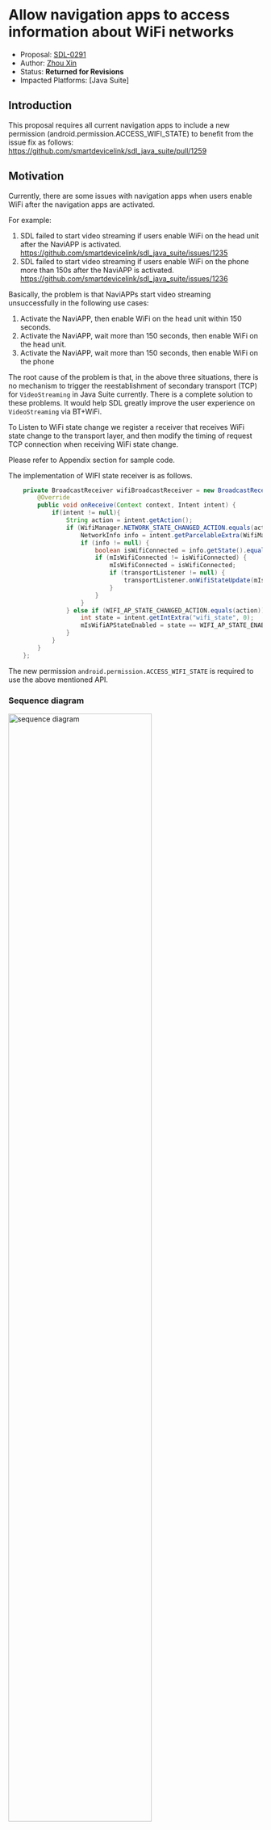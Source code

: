 # Allow navigation apps to access information about WiFi networks


* Proposal: [SDL-0291](0291-allows-navigation-apps-to-access-information-about-Wi-Fi-networks.md)
* Author: [Zhou Xin](https://github.com/zhouxin627)
* Status: **Returned for Revisions**
* Impacted Platforms: [Java Suite]

## Introduction
This proposal requires all current navigation apps to include a new permission (android.permission.ACCESS_WIFI_STATE) to benefit from the issue fix as follows:
https://github.com/smartdevicelink/sdl_java_suite/pull/1259


## Motivation
Currently, there are some issues with navigation apps when users enable WiFi after the navigation apps are activated.

For example:
1. SDL failed to start video streaming if users enable WiFi on the head unit after the NaviAPP is activated.
https://github.com/smartdevicelink/sdl_java_suite/issues/1235
2. SDL failed to start video streaming if users enable WiFi on the phone more than 150s after the NaviAPP is activated.
https://github.com/smartdevicelink/sdl_java_suite/issues/1236

Basically, the problem is that NaviAPPs start video streaming unsuccessfully in the following use cases:

1. Activate the NaviAPP, then enable WiFi on the head unit within 150 seconds.
2. Activate the NaviAPP, wait more than 150 seconds, then enable WiFi on the head unit.
3. Activate the NaviAPP, wait more than 150 seconds, then enable WiFi on the phone

The root cause of the problem is that, in the above three situations, there is no mechanism to trigger the reestablishment of secondary transport (TCP) for `VideoStreaming` in Java Suite currently.
There is a complete solution to these problems.
It would help SDL greatly improve the user experience on `VideoStreaming` via BT+WiFi.

To Listen to WiFi state change we register a receiver that receives WiFi state change to the transport layer,
and then modify the timing of request TCP connection when receiving WiFi state change.

Please refer to Appendix section for sample code.

The implementation of WIFI state receiver is as follows.
```Java
    private BroadcastReceiver wifiBroadcastReceiver = new BroadcastReceiver() {
        @Override
        public void onReceive(Context context, Intent intent) {
            if(intent != null){
                String action = intent.getAction();
                if (WifiManager.NETWORK_STATE_CHANGED_ACTION.equals(action)) {
                    NetworkInfo info = intent.getParcelableExtra(WifiManager.EXTRA_NETWORK_INFO);
                    if (info != null) {
                        boolean isWifiConnected = info.getState().equals(NetworkInfo.State.CONNECTED);
                        if (mIsWifiConnected != isWifiConnected) {
                            mIsWifiConnected = isWifiConnected;
                            if (transportListener != null) {
                                transportListener.onWifiStateUpdate(mIsWifiConnected);
                            }
                        }
                    }
                } else if (WIFI_AP_STATE_CHANGED_ACTION.equals(action)) {
                    int state = intent.getIntExtra("wifi_state", 0);
                    mIsWifiAPStateEnabled = state == WIFI_AP_STATE_ENABLED;
                }
            }
        }
    };
```
The new permission `android.permission.ACCESS_WIFI_STATE` is required to use the above mentioned API.

### Sequence diagram
<img src="../assets/proposals/0291-allows-navigation-apps-to-access-information-about-Wi-Fi-networks/sequence_diagram.png" alt="sequence diagram" class="inline" height= "75%" width= "75%" /> 

## Proposed solution
Add manifest permission to navigation apps that allows them to access information about WiFi networks.

```xml
    <!-- Required to check if WiFi is enabled -->
    <uses-permission android:name="android.permission.ACCESS_NETWORK_STATE" />
    <uses-permission android:name="android.permission.FOREGROUND_SERVICE" />
+   <uses-permission android:name="android.permission.ACCESS_WIFI_STATE" />
```

## Potential downsides
No downsides were identified.

## Impact on existing code
This will be a minor version change to the Java Suite Library.

## Alternatives considered
No alternatives were identified.

## Appendix
### Sample Code
#### VideoStreamManager.java
```java
    @Override
    public void start(CompletionListener listener) {
+       this.listener = listener;
+       hasStarted = false;
        isTransportAvailable = internalInterface.isTransportForServiceAvailable(SessionType.NAV);
        getVideoStreamingParams();
        checkState();
        super.start(listener);
    }
...
    @Override
    protected void onTransportUpdate(List<TransportRecord> connectedTransports, boolean audioStreamTransportAvail, boolean videoStreamTransportAvail){
        isTransportAvailable = videoStreamTransportAvail;
        if(internalInterface.getProtocolVersion().isNewerThan(new Version(5,1,0)) >= 0){
            if(videoStreamTransportAvail){
+               if (hasStarted && listener != null && getState() == SETTING_UP) {
+                   // When the TCP connection is disconnected, the stateMachine will be set to SETTING_UP in 4.11.0.
+                   start(listener);
+               } else {
                    checkState();
+               }
            }
        }else{
            //The protocol version doesn't support simultaneous transports.
            if(!videoStreamTransportAvail){
                //If video streaming isn't available on primary transport then it is not possible to
                //use the video streaming manager until a complete register on a transport that
                //supports video
                transitionToState(ERROR);
            }
        }
    }
```
#### TransportManager.java
```java
    public class TransportManager extends TransportManagerBase{
        private static final String TAG = "TransportManager";
+       private static final String WIFI_AP_STATE_CHANGED_ACTION = "android.net.wifi.WIFI_AP_STATE_CHANGED";
+       private static final int WIFI_AP_STATE_ENABLED = 13;

        TransportBrokerImpl transport;
...
        @Override
        public void start(){
            if(transport != null){
                if (!transport.start()){
                    //Unable to connect to a router service
                    if(transportListener != null){
                        transportListener.onError("Unable to connect with the router service");
                    }
                }
            }else if(legacyBluetoothTransport != null){
                legacyBluetoothTransport.start();
            }

+           if(contextWeakReference.get() != null) {
+               IntentFilter intentFilter = new IntentFilter();
+               intentFilter.addAction(WifiManager.NETWORK_STATE_CHANGED_ACTION);
+               intentFilter.addAction(WIFI_AP_STATE_CHANGED_ACTION);
+               contextWeakReference.get().registerReceiver(wifiBroadcastReceiver, intentFilter);
+           }
        }

        @Override
        public void close(long sessionId){
            if(transport != null) {
                transport.removeSession(sessionId);
                transport.stop();
            }else if(legacyBluetoothTransport != null){
                legacyBluetoothTransport.stop();
                legacyBluetoothTransport = null;
            }

+           if(contextWeakReference != null){
+               contextWeakReference.get().unregisterReceiver(wifiBroadcastReceiver);
+           }
        }
...
+       private BroadcastReceiver wifiBroadcastReceiver = new BroadcastReceiver() {
+           @Override
+           public void onReceive(Context context, Intent intent) {
+               if(intent != null){
+                   String action = intent.getAction();
+                   if (WifiManager.NETWORK_STATE_CHANGED_ACTION.equals(action)) {
+                       NetworkInfo info = intent.getParcelableExtra(WifiManager.EXTRA_NETWORK_INFO);
+                       if (info != null) {
+                           boolean isWifiConnected = info.getState().equals(NetworkInfo.State.CONNECTED);
+                           if (mIsWifiConnected != isWifiConnected) {
+                               mIsWifiConnected = isWifiConnected;
+                               if (transportListener != null) {
+                                   transportListener.onWifiStateUpdate(mIsWifiConnected);
+                               }
+                           }
+                       }
+                   } else if (WIFI_AP_STATE_CHANGED_ACTION.equals(action)) {
+                       int state = intent.getIntExtra("wifi_state", 0);
+                       mIsWifiAPStateEnabled = state == WIFI_AP_STATE_ENABLED;
+                   }
+               }
+           }
+       };
```
#### SdlProtocolBase.java
```java
    private boolean isSecondaryTransportAvailable(boolean onlyHighBandwidth){
        if (supportedSecondaryTransports != null) {
            for (TransportType supportedSecondary : supportedSecondaryTransports) {
                if(!onlyHighBandwidth || supportedSecondary == TransportType.USB || supportedSecondary == TransportType.TCP) {
                    if (transportManager != null && transportManager.isConnected(supportedSecondary, null)) {
                        //A supported secondary transport is already connected
                        return true;
                    } else if (secondaryTransportParams != null && secondaryTransportParams.containsKey(supportedSecondary)
+                           && (transportManager != null && (transportManager.isWifiConnected() || transportManager.isWifiAPStateEnabled()))) {
                        //A secondary transport is available to connect to
                        return true;
                    }
                }
            }
        }
        // No supported secondary transports
        return false;
    }

    public void startService(SessionType serviceType, byte sessionID, boolean isEncrypted) {
...
                //If the secondary transport isn't connected yet that will have to be performed first

                List<ISecondaryTransportListener> listenerList = secondaryTransportListeners.get(secondaryTransportType);
                if(listenerList == null){
                    listenerList = new ArrayList<>();
                    secondaryTransportListeners.put(secondaryTransportType, listenerList);
                }
+               else {
+                   listenerList.clear();
+               }
...
    @SuppressWarnings("FieldCanBeLocal")
    final TransportManagerBase.TransportEventListener transportEventListener = new TransportManagerBase.TransportEventListener() {
...
        @Override
        public void onTransportDisconnected(String info, TransportRecord disconnectedTransport, List<TransportRecord> connectedTransports) {
            if (disconnectedTransport == null) {
                Log.d(TAG, "onTransportDisconnected");
                if (transportManager != null) {
                    transportManager.close(iSdlProtocol.getSessionId());
                }
                iSdlProtocol.shutdown("No transports left connected");
                return;
            } else {
                Log.d(TAG, "onTransportDisconnected - " + disconnectedTransport.getType().name());
+               if (disconnectedTransport.getType() == TransportType.TCP && secondaryTransportParams != null) {
+                   if (activeTransports.containsValue(disconnectedTransport)
+                           && (transportManager != null && (transportManager.isWifiConnected() || transportManager.isWifiAPStateEnabled()))) {
+                       // If the established TCP connection is disconnected, the corresponding IP and port are invalid and should be removed from the list.
+                       // Otherwise, isTransportForServiceAvailable is always true after disconnection
+                       // Do not remove when Wifi is connected or AP is enabled in HS side, because app need use it when connected again.
+                       secondaryTransportParams.remove(TransportType.TCP);
+                   }
+               }
            }
...
        @Override
        public boolean onLegacyModeEnabled(String info) {
            //Await a connection from the legacy transport
            if(requestedPrimaryTransports!= null && requestedPrimaryTransports.contains(TransportType.BLUETOOTH)
                    && !SdlProtocolBase.this.requiresHighBandwidth){
                Log.d(TAG, "Entering legacy mode; creating new protocol instance");
                reset();
                return true;
            }else{
                Log.d(TAG, "Bluetooth is not an acceptable transport; not moving to legacy mode");
                return false;
            }
        }

+       @Override
+       public void onWifiStateUpdate(boolean isWifiConnected) {
+           Log.d(TAG, "onWifiStateUpdate: isWifiConnected = " + isWifiConnected);
+           if (isWifiConnected) {
+               notifyDevTransportListener();
+           }
+       }
    };
...
        /**
         * Directing method that will push the packet to the method that can handle it best
         * @param packet a control frame packet
         */
        private void handleControlFrame(SdlPacket packet) {
            Integer frameTemp = packet.getFrameInfo();
            Byte frameInfo = frameTemp.byteValue();
...
            } else if (frameInfo == FrameDataControlFrameType.TransportEventUpdate.getValue()) {

                // Get TCP params
                String ipAddr = (String) packet.getTag(ControlFrameTags.RPC.TransportEventUpdate.TCP_IP_ADDRESS);
                Integer port = (Integer) packet.getTag(ControlFrameTags.RPC.TransportEventUpdate.TCP_PORT);

                if(secondaryTransportParams == null){
                    secondaryTransportParams = new HashMap<>();
                }

                if(ipAddr != null && port != null) {
                    String address = (port != null && port > 0) ? ipAddr + ":" + port : ipAddr;
                    secondaryTransportParams.put(TransportType.TCP, new TransportRecord(TransportType.TCP,address));

                    //A new secondary transport just became available. Notify the developer.
                    notifyDevTransportListener();
+               } else {
+                   // Remove secondaryTransportParams when HU Wifi disconnected.
+                   secondaryTransportParams.remove(TransportType.TCP);
                }

            }
```
#### TransportManagerBase.java
```java
public abstract class TransportManagerBase {
    private static final String TAG = "TransportManagerBase";

    final Object TRANSPORT_STATUS_LOCK;

    final List<TransportRecord> transportStatus;
    final TransportEventListener transportListener;
+   boolean mIsWifiConnected;
+   boolean mIsWifiAPStateEnabled;
...
    public void requestSecondaryTransportConnection(byte sessionId, TransportRecord transportRecord){
        //Base implementation does nothing
    }

+   public boolean isWifiConnected() {
+       return mIsWifiConnected;
+   }
+
+   public boolean isWifiAPStateEnabled() {
+       return mIsWifiAPStateEnabled;
+   }
...
    public interface TransportEventListener{
        /** Called to indicate and deliver a packet received from transport */
        void onPacketReceived(SdlPacket packet);

        /** Called to indicate that transport connection was established */
        void onTransportConnected(List<TransportRecord> transports);

        /** Called to indicate that transport was disconnected (by either side) */
        void onTransportDisconnected(String info, TransportRecord type, List<TransportRecord> connectedTransports);

        // Called when the transport manager experiences an unrecoverable failure
        void onError(String info);
        /**
         * Called when the transport manager has determined it needs to move towards a legacy style
         * transport connection. It will always be bluetooth.
         * @param info simple info string about the situation
         * @return if the listener is ok with entering legacy mode
         */
        boolean onLegacyModeEnabled(String info);

+       /** Called to indicate that Wifi was connected/disconnected (by HS side) */
+       void onWifiStateUpdate(boolean isWifiConnected);
    }
}
```